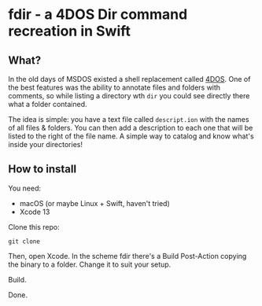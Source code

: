 # fdir - a 4DOS Dir command recreation in Swift

## What?

In the old days of MSDOS existed a shell replacement called [4DOS](https://www.4dos.info/). One of the best features was the ability to annotate files and folders with comments, so while listing a directory wth `dir` you could see directly there what a folder contained.

The idea is simple: you have a text file called `descript.ion` with the names of all files & folders. You can then add a description to each one that will be listed to the right of the file name. A simple way to catalog and know what's inside your directories!

## How to install

You need:
- macOS (or maybe Linux + Swift, haven't tried)
- Xcode 13

Clone this repo:
```
git clone
```

Then, open Xcode. In the scheme fdir there's a Build Post-Action copying the binary to a folder. Change it to suit your setup.

Build. 

Done. 
